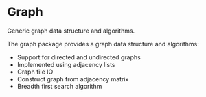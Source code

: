 Graph
=====

Generic graph data structure and algorithms.

The graph package provides a graph data structure and algorithms:
* Support for directed and undirected graphs
* Implemented using adjacency lists
* Graph file IO
* Construct graph from adjacency matrix
* Breadth first search algorithm
